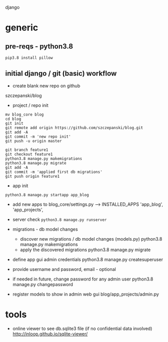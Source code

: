 django

# generic

## pre-reqs - python3.8
```pip3.8 install Django
pip3.8 install pillow
```
## initial django / git (basic) workflow 

- create blank new repo on github

szczepanski/blog

- project / repo init

```django-admin startproject blog_core
mv blog_core blog
cd blog
git init
git remote add origin https://github.com/szczepanski/blog.git
git add -A
git commit -m 'new repo init'
git push -u origin master

git branch feature1
git checkout feature1
python3.8 manage.py makemigrations
python3.8 manage.py migrate
git add -A
git commit -m 'applied first db migrations'
git push origin feature1
```


- app init

```python3.8 manage.py startapp app_blog```

- add new apps to blog_core/settings.py --> INSTALLED_APPS
'app_blog',
'app_projects',


- server check
```python3.8 manage.py runserver```


- migrations - db model changes
  - discover new migrations / db model changes (models.py)
python3.8 manage.py makemigrations
  - apply the discovered migrations
python3.8 manage.py migrate


- define app gui admin credentials
python3.8 manage.py createsuperuser
- provide username and password, email - optional 
- if needed in future, change password for any admin user
python3.8 manage.py changepassword <username>


- register models to show in admin web gui 
blog/app_projects/admin.py

# tools
- online viewer to see db.sqlite3 file (if no confidential data involved)
http://inloop.github.io/sqlite-viewer/
